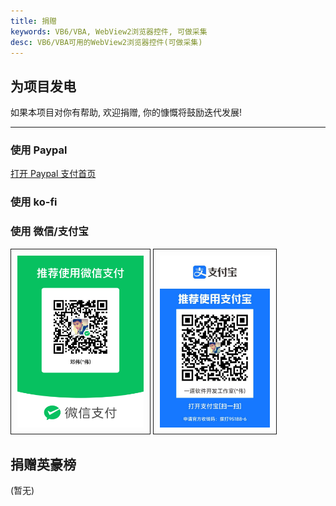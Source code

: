 ```yaml
---
title: 捐赠
keywords: VB6/VBA, WebView2浏览器控件, 可做采集
desc: VB6/VBA可用的WebView2浏览器控件(可做采集)
---
```

<style>
    img{
        width: 40%;
        padding: 10px;
        border: 1px solid;
    }

</style>    

## 为项目发电

如果本项目对你有帮助, 欢迎捐赠, 你的慷慨将鼓励迭代发展!

---

### 使用 Paypal
<div id="big_btn_wrapper">
    <a class="btn" href="https://paypal.me/woeoio2" target="_blank">打开 Paypal 支付首页</a>
</div>

### 使用 ko-fi
<script type='text/javascript' src='https://storage.ko-fi.com/cdn/widget/Widget_2.js'></script><script type='text/javascript'>kofiwidget2.init('Buy Me a Coffee', '#870900', 'Y8Y21746Q4');kofiwidget2.draw();</script> 

### 使用 微信/支付宝
<div style="">
    <img src="/static/img/donate/wx.png" />
    <img style="width: 35%" src="/static/img/donate/zfb.jpg" />
</div>


## 捐赠英豪榜
(暂无)
